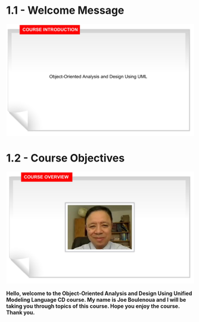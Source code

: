 # 1.1 - Welcome Message

<img src="/images/01_01_01.jpg" width="600" height="300">

# 1.2 - Course Objectives

<img src="/images/01_02_01.jpg" width="600" height="300">

**Hello, welcome to the Object-Oriented Analysis and Design Using Unified Modeling Language CD course. My name is Joe Boulenoua and I will be taking you through topics of this course. Hope you enjoy the course. Thank you.**